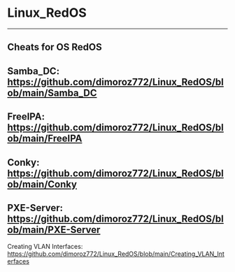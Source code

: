 # Linux_RedOS
------------------------------------------------------------------------------------------------------
Cheats for OS RedOS
------------------------------------------------------------------------------------------------------
Samba_DC: https://github.com/dimoroz772/Linux_RedOS/blob/main/Samba_DC
------------------------------------------------------------------------------------------------------
FreeIPA: https://github.com/dimoroz772/Linux_RedOS/blob/main/FreeIPA
------------------------------------------------------------------------------------------------------
Conky: https://github.com/dimoroz772/Linux_RedOS/blob/main/Conky
------------------------------------------------------------------------------------------------------
PXE-Server: https://github.com/dimoroz772/Linux_RedOS/blob/main/PXE-Server
------------------------------------------------------------------------------------------------------
Creating VLAN Interfaces: https://github.com/dimoroz772/Linux_RedOS/blob/main/Creating_VLAN_Interfaces
